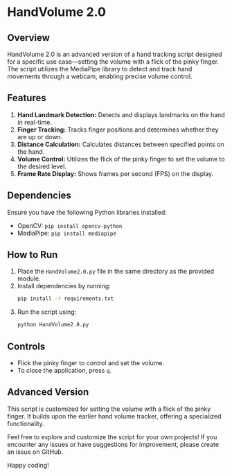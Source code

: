 # HandVolume 2.0

## Overview
HandVolume 2.0 is an advanced version of a hand tracking script designed for a specific use case—setting the volume with a flick of the pinky finger. The script utilizes the MediaPipe library to detect and track hand movements through a webcam, enabling precise volume control.

## Features
1. **Hand Landmark Detection:** Detects and displays landmarks on the hand in real-time.
2. **Finger Tracking:** Tracks finger positions and determines whether they are up or down.
3. **Distance Calculation:** Calculates distances between specified points on the hand.
4. **Volume Control:** Utilizes the flick of the pinky finger to set the volume to the desired level.
5. **Frame Rate Display:** Shows frames per second (FPS) on the display.

## Dependencies
Ensure you have the following Python libraries installed:

- OpenCV: `pip install opencv-python`
- MediaPipe: `pip install mediapipe`

## How to Run
1. Place the `HandVolume2.0.py` file in the same directory as the provided module.
2. Install dependencies by running:
    ```bash
    pip install -r requirements.txt
    ```
3. Run the script using:
    ```bash
    python HandVolume2.0.py
    ```

## Controls
- Flick the pinky finger to control and set the volume.
- To close the application, press `q`.

## Advanced Version
This script is customized for setting the volume with a flick of the pinky finger. It builds upon the earlier hand volume tracker, offering a specialized functionality.

Feel free to explore and customize the script for your own projects! If you encounter any issues or have suggestions for improvement, please create an issue on GitHub.

Happy coding!
